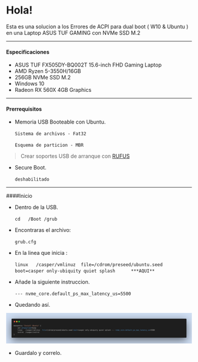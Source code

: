 
# Hola!



Esta es una solucion a los Errores de ACPI para dual boot ( W10 & Ubuntu )  en una Laptop ASUS TUF GAMING con NVMe SSD M.2


------------

#### Especificaciones

- ASUS TUF FX505DY-BQ002T 15.6-inch FHD Gaming Laptop
- AMD Ryzen 5-3550H/16GB
- 256GB NVMe SSD M.2
- Windows 10
- Radeon RX 560X 4GB Graphics


------------




#### Prerrequisitos

* Memoria USB Booteable con Ubuntu.

   `Sistema de archivos - Fat32`

   `Esquema de particion - MBR`


> Crear soportes USB de arranque con [RUFUS](https://rufus.ie/es/ "RUFUS")


* Secure Boot.

	`deshabilitado`


------------


####Inicio

* Dentro de la USB.

   `cd   /Boot /grub`


* Encontraras el archivo:

	`grub.cfg`

* En la linea que inicia : 


   `linux	/casper/vmlinuz  file=/cdrom/preseed/ubuntu.seed boot=casper only-ubiquity quiet splash      ***AQUI**`

* Añade la siguiente instruccion.


   `--- nvme_core.default_ps_max_latency_us=5500`




* Quedando así.



![](https://raw.githubusercontent.com/Artured/Asusu-ACPI-Error-Ubuntu/main/images/code-snapshot-2.png)



* Guardalo y correlo.